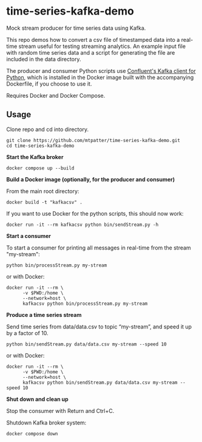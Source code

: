 time-series-kafka-demo
============

Mock stream producer for time series data using Kafka.

This repo demos how to convert a csv file of timestamped data into a real-time stream useful for testing streaming analytics.
An example input file with random time series data and a script for generating the file are included in the data directory.

The producer and consumer Python scripts use [Confluent's Kafka client for Python](https://github.com/confluentinc/confluent-kafka-python), which is installed in the Docker image built with the accompanying Dockerfile, if you choose to use it.

Requires Docker and Docker Compose.

Usage
-------------------

Clone repo and cd into directory.

```
git clone https://github.com/mtpatter/time-series-kafka-demo.git
cd time-series-kafka-demo
```

**Start the Kafka broker**

```
docker compose up --build
```

**Build a Docker image (optionally, for the producer and consumer)**

From the main root directory:

```
docker build -t "kafkacsv" .
```

If you want to use Docker for the python scripts, this should now work:

```
docker run -it --rm kafkacsv python bin/sendStream.py -h
```

**Start a consumer**

To start a consumer for printing all messages in real-time from the stream "my-stream":

```
python bin/processStream.py my-stream
```

or with Docker:

```
docker run -it --rm \
      -v $PWD:/home \
      --network=host \
      kafkacsv python bin/processStream.py my-stream
```

**Produce a time series stream**

Send time series from data/data.csv to topic “my-stream”, and speed it up by a factor of 10.

```
python bin/sendStream.py data/data.csv my-stream --speed 10
```

or with Docker:

```
docker run -it --rm \
      -v $PWD:/home \
      --network=host \
      kafkacsv python bin/sendStream.py data/data.csv my-stream --speed 10
```

**Shut down and clean up**

Stop the consumer with Return and Ctrl+C.

Shutdown Kafka broker system:

```
docker compose down
```
